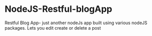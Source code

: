 # NodeJS-Restful-blogApp
Restful Blog App- 
just another nodeJs app built using various nodeJS packages.
Lets you edit create or delete a post
